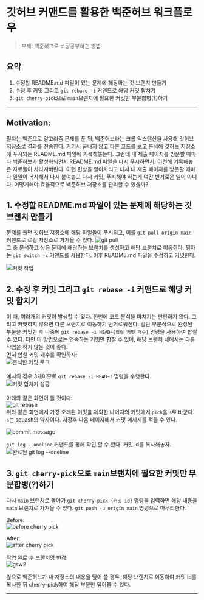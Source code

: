 # 깃허브 커맨드를 활용한 백준허브 워크플로우
> 부제: 백준허브로 코딩공부하는 방법

## 요약
1. 수정할 README.md 파일이 있는 문제에 해당하는 깃 브랜치 만들기
2. 수정 후 커밋 그리고 `git rebase -i` 커맨드로 해당 커밋 합치기
3. `git cherry-pick`으로 `main`브랜치에 필요한 커밋만 부분합병(?)하기

---

## Motivation:
필자는 백준으로 알고리즘 문제를 푼 뒤, 백준허브라는 크롬 익스텐션을 사용해 깃허브 저장소로 결과를 전송한다. 거기서 끝내지 않고 다른 코드를 보고 분석해 깃허브 저장소에 푸시되는 README.md 파일에 기록해놓는다. 그런데 내 제출 페이지를 방문할 때마다 백준허브가 활성화되면서 README.md 파일을 다시 푸시하면서, 이전해 기록해놓은 자료들이 사라져버린다. 이런 현상을 알아차리고 나서 내 제출 페이지를 방문할 때마다 일일이 복사해서 다시 붙여놓고 다시 커밋, 푸시해야 하는게 여간 번거로운 일이 아니다. 어떻게해야 효율적으로 백준허브 저장소를 관리할 수 있을까?

## 1. 수정할 README.md 파일이 있는 문제에 해당하는 깃 브랜치 만들기
문제를 풀면 깃허브 저장소에 해당 파일들이 푸시되고, 이를 `git pull origin main` 커맨드로 로컬 저장소로 가져올 수 있다. 
![git pull](assets/images/git_pull.png)  
그 중 분석하고 싶은 문제에 해당하는 브랜치를 생성하고 해당 브랜치로 이동한다. 필자는 `git switch -c` 커맨드를 사용한다. 이후 README.md 파일을 수정하고 커밋한다.  

![커밋 작업](assets/images/working_commits.png)

## 2. 수정 후 커밋 그리고 `git rebase -i` 커맨드로 해당 커밋 합치기
이 때, 여러개의 커밋이 발생할 수 있다. 한번에 코드 분석을 마치기는 만만하지 않다. 그리고 커밋하지 않으면 다른 브랜치로 이동하기 번거로워진다. 일단 부분적으로 완성된 부분을 커밋한 후 나중에 `git rebase -i HEAD~{합칠 커밋 개수}` 명령을 사용하여 합칠 수 있다. 다만 이 방법으로는 연속하는 커밋만 합칠 수 있어, 해당 브랜치 내에서는 다른 작업을 하지 않는 것이 좋다.  
먼저 합칠 커밋 개수를 확인하자:  
![분석한 커밋 로그](assets/images/commit_logs.png)  
<br>
예시의 경우 3개이므로 `git rebase -i HEAD~3` 명령을 수행한다.  
![커밋 합치기 성공](assets/images/rebase_successful.png)  
<br>
아래와 같은 화면이 뜰 것이다:  
![git rebase](assets/images/git_rebase.png)  
위와 같은 화면에서 가장 오래된 커밋을 제외한 나머지의 커밋에서 `pick`을 `s`로 바꾼다. `s`는 squash의 약자이다. 저장후 다음 페이지에서 커밋 메세지를 적을 수 있다.

![commit message](assets/images/commit_message.png)

`git log --oneline` 커맨드를 통해 확인 할 수 있다. 커밋 id를 복사해놓자.  
![완료된 git log --oneline](assets/images/commits_rebased.png)

## 3. `git cherry-pick`으로 `main`브랜치에 필요한 커밋만 부분합병(?)하기
다시 `main` 브랜치로 돌아가 `git cherry-pick {커밋 id}` 명령을 입력하면 해당 내용을 `main` 브랜치로 가져올 수 있다. `git push -u origin main` 명령으로 마무리한다.

Before:  
![before cherry pick](assets/images/before_cherry-pick.png)

After:  
![after cherry pick](assets/images/after_cherry-pick.png)

작업 완료 후 브랜치명 변경:  
![gsw2](assets/images/gsw2.png)

앞으로 백준허브가 내 저장소의 내용을 덮어 쓸 경우, 해당 브랜치로 이동하여 커밋 id를 복사한 뒤 cherry-pick하여 해당 부분만 덮어쓸 수 있다.

---